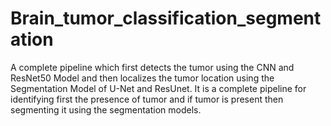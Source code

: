 # Brain_tumor_classification_segmentation
A complete pipeline which first detects the tumor using the CNN and ResNet50 Model and then localizes the tumor location using the Segmentation Model of U-Net and ResUnet. It is a complete pipeline for identifying first the presence of tumor and if tumor is present then segmenting it using the segmentation models.
